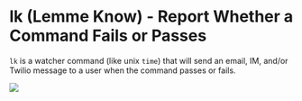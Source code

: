 # lk (Lemme Know) - Report Whether a Command Fails or Passes 

`lk` is a watcher command (like unix `time`) that will send an email, IM, and/or Twilio message to a user when the command passes or fails. 

![](./example.gif)


